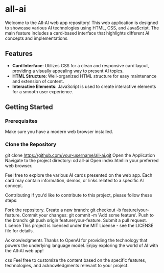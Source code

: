 # all-ai
Welcome to the All-AI web app repository! This web application is designed to showcase various AI technologies using HTML, CSS, and JavaScript. The main feature includes a card-based interface that highlights different AI concepts and implementations.

## Features

- **Card Interface**: Utilizes CSS for a clean and responsive card layout, providing a visually appealing way to present AI topics.
- **HTML Structure**: Well-organized HTML structure for easy maintenance and extension of content.
- **Interactive Elements**: JavaScript is used to create interactive elements for a smooth user experience.

## Getting Started

### Prerequisites

Make sure you have a modern web browser installed.

### Clone the Repository


git clone https://github.com/your-username/all-ai.git
Open the Application
Navigate to the project directory: cd all-ai
Open index.html in your preferred web browser.

Feel free to explore the various AI cards presented on the web app. Each card may contain information, demos, or links related to a specific AI concept.

Contributing
If you'd like to contribute to this project, please follow these steps:

Fork the repository.
Create a new branch: git checkout -b feature/your-feature.
Commit your changes: git commit -m 'Add some feature'.
Push to the branch: git push origin feature/your-feature.
Submit a pull request.
License
This project is licensed under the MIT License - see the LICENSE file for details.

Acknowledgments
Thanks to OpenAI for providing the technology that powers the underlying language model.
Enjoy exploring the world of AI with the All-AI web app!

css
Feel free to customize the content based on the specific features, technologies, and acknowledgments relevant to your project.





